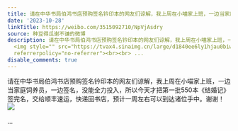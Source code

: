 ```yaml
---
title: 请在中华书局伯鸿书店预购签名钤印本的网友们谅解，我上周在小喵家上班，一边当家庭饲养员，一边签名，没能全力投入，所以今天才把第一批550本《结婚记》签完名...
date: '2023-10-28'
linkTitle: https://weibo.com/3515092710/NpVjAsdry
source: 种豆得瓜谢不谦的微博
description: 请在中华书局伯鸿书店预购签名钤印本的网友们谅解，我上周在小喵家上班，一边当家庭饲养员，一边签名，没能全力投入，所以今天才把第一批550本《结婚记》签完名，交给顺丰速运，快递回书店，预计一周左右可以到达诸位手中。谢谢！
  <img style="" src="https://tvax4.sinaimg.cn/large/d1840ee6ly1hjau0biwdbj20o41hcgxf.jpg"
  referrerpolicy="no-referrer"><br><br> ...
disable_comments: true
---
```

请在中华书局伯鸿书店预购签名钤印本的网友们谅解，我上周在小喵家上班，一边当家庭饲养员，一边签名，没能全力投入，所以今天才把第一批550本《结婚记》签完名，交给顺丰速运，快递回书店，预计一周左右可以到达诸位手中。谢谢！ <img style="" src="https://tvax4.sinaimg.cn/large/d1840ee6ly1hjau0biwdbj20o41hcgxf.jpg" referrerpolicy="no-referrer"><br><br> ...